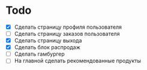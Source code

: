 # Todo

- [x] Сделать страницу профиля пользователя
- [ ] Сделать страницу заказов пользователя
- [x] Сделать страницу выхода
- [x] Сделать блок распродаж
- [ ] Сделать гамбургер
- [ ] На главной сделать рекомендованные продукты
